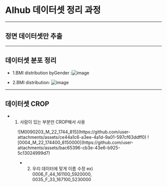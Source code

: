 # AIhub 데이터셋 정리 과정
---
## 정면 데이터셋만 추출 
---
## 데이터셋 분포 정리 
- 1.BMI distribution byGender :![image](https://github.com/user-attachments/assets/b63e1ba6-bc2d-42f5-974b-04f72b245ebf)

- 2.BMI distribution: ![image](https://github.com/user-attachments/assets/14f83486-5eab-4972-a426-01fe65171ddf)

---
## 데이터셋 CROP
- 1. 사람이 있는 부분만 CROP해서 사용
<figure class="half">
  ![M0090203_M_22_1744_815](https://github.com/user-attachments/assets/ce44a1c6-a3ee-4a1d-9a01-597cf63ddff0)
  ![0004_M_22_174400_8150000](https://github.com/user-attachments/assets/bac65396-cb3e-43e6-b925-5c13024999d7)


- 2. 우리 데이터에 맞게 이름 수정 ex) 0006_F_44_161100_5920000, 0035_F_33_167100_5230000
